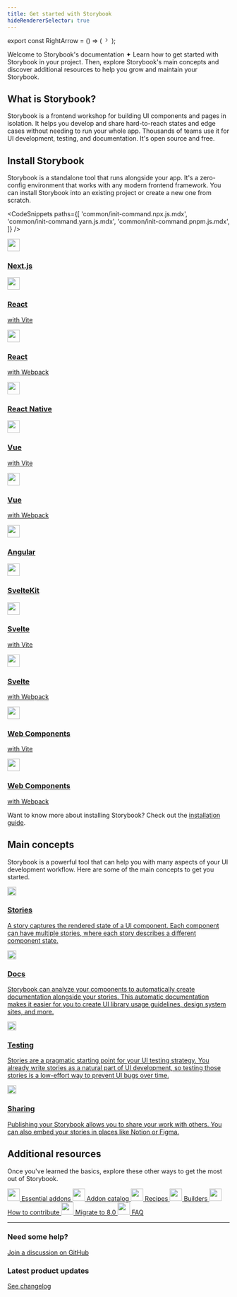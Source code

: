 ```yaml
---
title: Get started with Storybook
hideRendererSelector: true
---
```


<!-- prettier-ignore-start -->

export const RightArrow = () => (
  <svg width="14" height="14" viewBox="0 0 14 14" fill="none" xmlns="http://www.w3.org/2000/svg"><path fill-rule="evenodd" clip-rule="evenodd" d="M4.896 10.146a.5.5 0 00.708.708l3.5-3.5a.5.5 0 000-.708l-3.5-3.5a.5.5 0 10-.708.708L8.043 7l-3.147 3.146z" fill="currentColor"></path></svg>
);

<!-- prettier-ignore-end -->

Welcome to Storybook's documentation ✦ Learn how to get started with Storybook in your project. Then, explore Storybook's main concepts and discover additional resources to help you grow and maintain your Storybook.

## What is Storybook?

Storybook is a frontend workshop for building UI components and pages in isolation. It helps you develop and share hard-to-reach states and edge cases without needing to run your whole app. Thousands of teams use it for UI development, testing, and documentation. It's open source and free.

## Install Storybook

Storybook is a standalone tool that runs alongside your app. It's a zero-config environment that works with any modern frontend framework. You can install Storybook into an existing project or create a new one from scratch.

<!-- prettier-ignore-start -->

<CodeSnippets
  paths={[
   'common/init-command.npx.js.mdx',
   'common/init-command.yarn.js.mdx',
   'common/init-command.pnpm.js.mdx',
  ]}
/>

<!-- prettier-ignore-end -->

<div class="sb-grid three-up">
  <a href="./nextjs/?renderer=react" class="framework card">
    <img src="/images/logos/renderers/logo-nextjs.svg" width="28" height="28" alt="" class="img" />
    <h3>Next.js</h3>
  </a>
  <a href="./react-vite/?renderer=react" class="framework card">
    <img src="/images/logos/renderers/logo-react.svg" width="28" height="28" alt="" class="img" />
    <div>
      <h3>React</h3>
      <p>with Vite</p>
    </div>
  </a>
  <a href="./react-webpack5/?renderer=react" class="framework card">
    <img src="/images/logos/renderers/logo-react.svg" width="28" height="28" alt="" class="img" />
    <div>
      <h3>React</h3>
      <p>with Webpack</p>
    </div>
  </a>
  <a href="https://github.com/storybookjs/react-native" target="_blank" class="framework card">
    <img src="/images/logos/renderers/logo-react.svg" width="28" height="28" alt="" class="img" />
    <h3>React Native</h3>
  </a>
  <a href="./vue3-vite/?renderer=vue" class="framework card">
    <img src="/images/logos/renderers/logo-vue.svg" width="28" height="28" alt="" class="img" />
    <div>
      <h3>Vue</h3>
      <p>with Vite</p>
    </div>
  </a>
  <a href="./vue3-webpack5/?renderer=vue" class="framework card">
    <img src="/images/logos/renderers/logo-vue.svg" width="28" height="28" alt="" class="img" />
    <div>
      <h3>Vue</h3>
      <p>with Webpack</p>
    </div>
  </a>
  <a href="./angular/?renderer=angular" class="framework card">
    <img src="/images/logos/renderers/logo-angular.svg" width="28" height="28" alt="" class="img" />
    <h3>Angular</h3>
  </a>
  <a href="./sveltekit/?renderer=svelte" class="framework card">
    <img src="/images/logos/renderers/logo-svelte.svg" width="28" height="28" alt="" class="img" />
    <h3>SvelteKit</h3>
  </a>
  <a href="./svelte-vite/?renderer=svelte" class="framework card">
    <img src="/images/logos/renderers/logo-svelte.svg" width="28" height="28" alt="" class="img" />
    <div>
      <h3>Svelte</h3>
      <p>with Vite</p>
    </div>
  </a>
  <a href="./svelte-webpack5/?renderer=svelte" class="framework card">
    <img src="/images/logos/renderers/logo-svelte.svg" width="28" height="28" alt="" class="img" />
    <div>
      <h3>Svelte</h3>
      <p>with Webpack</p>
    </div>
  </a>
  <a href="./web-components-vite/?renderer=web-components" class="framework card">
    <img src="/images/logos/renderers/logo-web-components.svg" width="28" height="28" alt="" class="img" />
    <div>
      <h3>Web Components</h3>
      <p>with Vite</p>
    </div>
  </a>
  <a href="./web-components-webpack5/?renderer=web-components" class="framework card">
    <img src="/images/logos/renderers/logo-web-components.svg" width="28" height="28" alt="" class="img" />
    <div>
      <h3>Web Components</h3>
      <p>with Webpack</p>
    </div>
  </a>
</div>

Want to know more about installing Storybook? Check out the [installation guide](./install.md).

## Main concepts

Storybook is a powerful tool that can help you with many aspects of your UI development workflow. Here are some of the main concepts to get you started.

<div class="sb-grid two-up">
  <a href="../writing-stories/" class="card card-large concept">
    <img src="/images/icons/icon-story.svg" alt="" width="20" height="20" class="img" />
    <h3>Stories</h3>
    <p>A story captures the rendered state of a UI component. Each component can have multiple stories, where each story describes a different component state.</p>
  </a>
  <a href="../writing-docs/" class="card card-large concept">
    <img src="/images/icons/icon-docs.svg" alt="" width="20" height="20" class="img" />
    <h3>Docs</h3>
    <p>Storybook can analyze your components to automatically create documentation alongside your stories. This automatic documentation makes it easier for you to create UI library usage guidelines, design system sites, and more.</p>
  </a>
  <a href="../writing-tests/" class="card card-large concept">
    <img src="/images/icons/icon-testing.svg" alt="" width="20" height="20" class="img" />
    <h3>Testing</h3>
    <p>Stories are a pragmatic starting point for your UI testing strategy. You already write stories as a natural part of UI development, so testing those stories is a low-effort way to prevent UI bugs over time.</p>
  </a>
  <a href="../sharing/" class="card card-large concept">
    <img src="/images/icons/icon-sharing.svg" alt="" width="20" height="20" class="img" />
    <h3>Sharing</h3>
    <p>Publishing your Storybook allows you to share your work with others. You can also embed your stories in places like Notion or Figma.</p>
  </a>
</div>

## Additional resources

Once you've learned the basics, explore these other ways to get the most out of Storybook.

<div class="sb-grid three-up">
  <a href="../essentials/" class="resource">
    <img src="/images/icons/icon-more.svg" width="28" height="28" alt="" class="img" />
    Essential addons
  </a>
  <a href="https://storybook.js.org/integrations/" class="resource">
    <img src="/images/icons/icon-more.svg" width="28" height="28" alt="" class="img" />
    Addon catalog
  </a>
  <a href="https://storybook.js.org/integrations/" class="resource">
    <img src="/images/icons/icon-more.svg" width="28" height="28" alt="" class="img" />
    Recipes
  </a>
  <a href="../builders/" class="resource">
    <img src="/images/icons/icon-more.svg" width="28" height="28" alt="" class="img" />
    Builders
  </a>
  <a href="../contribute/" class="resource">
    <img src="/images/icons/icon-more.svg" width="28" height="28" alt="" class="img" />
    How to contribute
  </a>
  <a href="../migration-guide/" class="resource">
    <img src="/images/icons/icon-more.svg" width="28" height="28" alt="" class="img" />
    Migrate to 8.0
  </a>
  <a href="../faq" class="resource">
    <img src="/images/icons/icon-more.svg" width="28" height="28" alt="" class="img" />
    FAQ
  </a>
</div>

---

<div class="sb-grid two-up">
  <div class="help">
    <h3>Need some help?</h3>
    <a href="https://github.com/storybookjs/storybook/discussions/categories/help">Join a discussion on GitHub<RightArrow /></a>
  </div>
  <div class="help">
    <h3>Latest product updates</h3>
    <a href="https://storybook.js.org/releases/">See changelog<RightArrow /></a>
  </div>
</div>

<style>
  {`
    .sb-grid {
      display: grid;
      gap: 16px;
    }

    .sb-grid.two-up {
      grid-template-columns: repeat(1, 1fr);
    }

    .sb-grid.three-up {
      grid-template-columns: repeat(1, 1fr);
    }

    @media (min-width: 440px) {
      .sb-grid.two-up {
        grid-template-columns: repeat(2, 1fr);
      }

      .sb-grid.three-up {
        grid-template-columns: repeat(2, 1fr);
      }
    }

    @media (min-width: 1280px) {
      .sb-grid.three-up {
        grid-template-columns: repeat(3, 1fr);
      }
    }

    a.sb-grid-item.sb-grid-item.sb-grid-item {
      color: inherit;
      text-decoration: none;
    }

    .card {
      border-radius: 6px;
      border: 1px solid #D9E8F2;
      padding: 12px;
      transition: border-color 0.2s ease;
      color: inherit;
      text-decoration: none;
    }

    .card:hover {
      border-color: #B2C3CD;
    }

    .card h3 {
      font-size: 16px;
      font-weight: 600;
      line-height: 28px;
      margin: 0;
      color: #000;
      text-decoration: none;
    }

    .card p {
      font-size: 14px;
      line-height: 24px;
      margin: 0;
      color: #454E54;
      text-decoration: none;
    }

    .card.card-large {
      padding: 24px 28px;
    }

    .card.card-large h3 {
      font-size: 18px;
      font-weight: 700;
    }
    
    .framework {
      display: flex !important;
      flex-direction: row;
      align-items: center;
      height: 80px;
      gap: 12px;
      padding-left: 20px;
    }

    .framework h3 {
      line-height: 18px;
    }

    .concept {
      display: grid !important;
      grid-template-columns: auto 1fr;
      grid-template-rows: auto 1fr;
      gap: 12px;
      row-gap: 12px;
    }

    .concept .img {
      align-self: baseline;
      margin-top: 4px;
    }

    .concept p {
      grid-column: span 2;
    }

    .resource {
      display: flex !important;
      align-items: center;
      gap: 8px;
    }

    .help {
      margin-bottom: 24px;
    }

    .help h3 {
      margin-top: 0;
    }

    .help a {
      display: flex !important;
      align-items: center;
      gap: 4px;
    }
  `}
</style>
